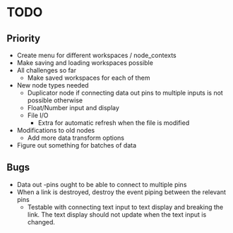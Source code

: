 # TODO
## Priority
- Create menu for different workspaces / node_contexts
- Make saving and loading workspaces possible
- All challenges so far
  - Make saved workspaces for each of them
- New node types needed
  - Duplicator node if connecting data out pins to multiple inputs is not possible otherwise
  - Float/Number input and display
  - File I/O
    - Extra for automatic refresh when the file is modified
- Modifications to old nodes
  - Add more data transform options
- Figure out something for batches of data

## Bugs
- Data out -pins ought to be able to connect to multiple pins
- When a link is destroyed, destroy the event piping between the relevant pins
    - Testable with connecting text input to text display and breaking the link. The text display should not update when the text input is changed.
